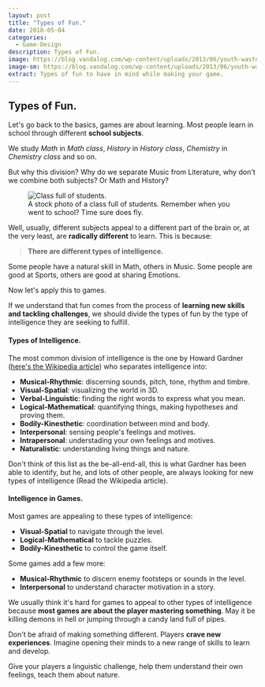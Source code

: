 ```yaml
---
layout: post
title: "Types of Fun."
date: 2018-05-04
categories:
  - Game-Design
description: Types of Fun.
image: https://blog.vandalog.com/wp-content/uploads/2013/06/youth-waste.jpg
image-sm: https://blog.vandalog.com/wp-content/uploads/2013/06/youth-waste.jpg
extract: Types of fun to have in mind while making your game.
---
```


## Types of Fun.

Let's go back to the basics, games are about learning. Most people learn in school through different **school subjects**.

We study *Math* in *Math class*, *History* in *History class*, *Chemistry* in *Chemistry class* and so on.

But why this division? Why do we separate Music from Literature, why don't we combine both subjects? Or Math and History?

<figure>
  <img src="https://ak8.picdn.net/shutterstock/videos/3776198/thumb/7.jpg" alt="Class full of students."/>
  <figcaption>A stock photo of a class full of students. Remember when you went to school? Time sure does fly.</figcaption>
</figure>

Well, usually, different subjects appeal to a different part of the brain or, at the very least, are **radically different** to learn. This is because:

> **There are different types of intelligence.**

Some people have a natural skill in Math, others in Music. Some people are good at Sports, others are good at sharing Emotions.

Now let's apply this to games.

If we understand that fun comes from the process of **learning new skills and tackling challenges**, we should divide the types of fun by the type of intelligence they are seeking to fulfill.

#### Types of Intelligence.

The most common division of intelligence is the one by Howard Gardner ([here's the Wikipedia article](https://en.wikipedia.org/wiki/Theory_of_multiple_intelligences)) who separates intelligence into:

* **Musical-Rhythmic**: discerning sounds, pitch, tone, rhythm and timbre.
* **Visual-Spatial**: visualizing the world in 3D.
* **Verbal-Linguistic**: finding the right words to express what you mean.
* **Logical-Mathematical**: quantifying things, making hypotheses and proving them.
* **Bodily-Kinesthetic**: coordination between mind and body.
* **Interpersonal**: sensing people's feelings and motives.
* **Intrapersonal**: understading your own feelings and motives.
* **Naturalistic**: understanding living things and nature.

Don't think of this list as the be-all-end-all, this is what Gardner has been able to identify, but he, and lots of other people, are always looking for new types of intelligence (Read the Wikipedia article).

#### Intelligence in Games.

Most games are appealing to these types of intelligence:

* **Visual-Spatial** to navigate through the level.
* **Logical-Mathematical** to tackle puzzles.
* **Bodily-Kinesthetic** to control the game itself.

Some games add a few more:

* **Musical-Rhythmic** to discern enemy footsteps or sounds in the level.
* **Interpersonal** to understand character motivation in a story.

We usually think it's hard for games to appeal to other types of intelligence because **most games are about the player mastering something**. May it be killing demons in hell or jumping through a candy land full of pipes.

Don't be afraid of making something different. Players **crave new experiences**. Imagine opening their minds to a new range of skills to learn and develop.

Give your players a linguistic challenge, help them understand their own feelings, teach them about nature.

